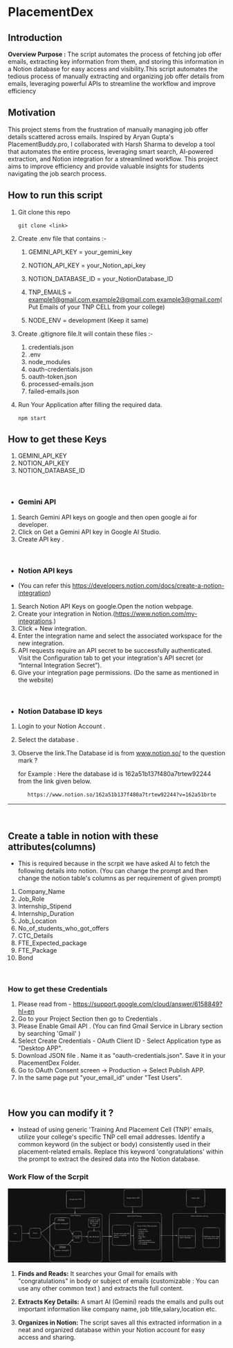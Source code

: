 # PlacementDex

## Introduction 
**Overview
Purpose :**
 The script automates the process of fetching job offer emails, extracting key information from them, and storing this information in a Notion database for easy access and visibility.This script automates the tedious process of manually extracting and organizing job offer details from emails, leveraging powerful APIs to streamline the workflow and improve efficiency


## Motivation
This project stems from the frustration of manually managing job offer details scattered across emails. Inspired by Aryan Gupta's PlacementBuddy.pro, I collaborated with Harsh Sharma to develop a tool that automates the entire process, leveraging smart search, AI-powered extraction, and Notion integration for a streamlined workflow. This project aims to improve efficiency and provide valuable insights for students navigating the job search process.



## How to run this script

1. Git clone this repo 
   ```
   git clone <link>
   ```
2. Create .env file that contains :-  

     1. GEMINI_API_KEY = your_gemini_key
     2. NOTION_API_KEY = your_Notion_api_key
     3. NOTION_DATABASE_ID = your_NotionDatabase_ID
     4. TNP_EMAILS = example1@gmail.com,example2@gmail.com,example3@gmail.com(Put Emails of your TNP CELL from your college)

     5. NODE_ENV = development (Keep it same)

3. Create .gitignore file.It will contain these files :-
     1. credentials.json
     2. .env
     3. node_modules
     4. oauth-credentials.json
     5. oauth-token.json
     6. processed-emails.json
     7. failed-emails.json 
     
4. Run Your Application after filling the required data.

   ```
   npm start
   ```



## How to get these Keys 
1. GEMINI_API_KEY
2. NOTION_API_KEY
3. NOTION_DATABASE_ID 

<br>

- ### Gemini API

1. Search Gemini API keys on google and then open google ai for developer.
2. Click on Get a Gemini API key in Google AI Studio.
3. Create API key .

<br>

- ### Notion API keys

- (You can refer this https://developers.notion.com/docs/create-a-notion-integration)
1. Search Notion API Keys on google.Open the notion webpage.
2. Create your integration in Notion.(<https://www.notion.com/my-integrations>.)
3. Click + New integration.
4. Enter the integration name and select the associated workspace for the new integration.
5. API requests require an API secret to be successfully authenticated. Visit the Configuration tab to get your integration's API secret (or “Internal Integration Secret”).
6. Give your integration page permissions.
(Do the same as mentioned in the website)

<br>

- ### Notion Database ID keys
1. Login to your Notion Account .
2. Select the database .
3. Observe the link.The Database id is from www.notion.so/ to the question mark ?

    for Example : Here the database id is 162a51b137f480a7trtew92244 from the link given below. 

   ```
      https://www.notion.so/162a51b137f480a7trtew92244?v=162a51brte
   ```

---

<br>

## Create a table in notion with these attributes(columns)
- This is required because in the scrpit we have asked AI to fetch the following details into notion.
(You can change the prompt and then change the notion table's columns as per requirement of given prompt) 

1. Company_Name
2. Job_Role
3. Internship_Stipend
4. Internship_Duration
5. Job_Location
6. No_of_students_who_got_offers
7. CTC_Details
8. FTE_Expected_package
9. FTE_Package
10. Bond


<br> 



### How to get these Credentials 
1. Please read from - https://support.google.com/cloud/answer/6158849?hl=en
2. Go to your Project Section then go to Credentials .
3. Please Enable Gmail API . (You can find Gmail Service in Library section by searching 'Gmail' )
4. Select Create Credentials - OAuth Client ID - Select Application type as "Desktop APP".
5. Download JSON file . Name it as "oauth-credentials.json". Save it in your PlacementDex Folder.
6. Go to OAuth Consent screen -> Production -> Select Publish APP.
7. In the same page put "your_email_id" under "Test Users".


<br>




## How you can modify it ?
- Instead of using generic 'Training And Placement Cell (TNP)' emails, utilize your college's specific TNP cell email addresses. Identify a common keyword (in the subject or body) consistently used in their placement-related emails. Replace this keyword 'congratulations' within the prompt to extract the desired data into the Notion database.


### Work Flow of the Scrpit
![Work_Flow](Work_Flow.jpeg)


1. **Finds and Reads:** It searches your Gmail for emails with "congratulations" in body or subject of emails (customizable : You can use any other common text ) and extracts the full content.

2. **Extracts Key Details:** A smart AI (Gemini) reads the emails and pulls out important information like company name, job title,salary,location etc.

3. **Organizes in Notion:**  The script saves all this extracted information in a neat and organized database within your Notion account for easy access and sharing.




